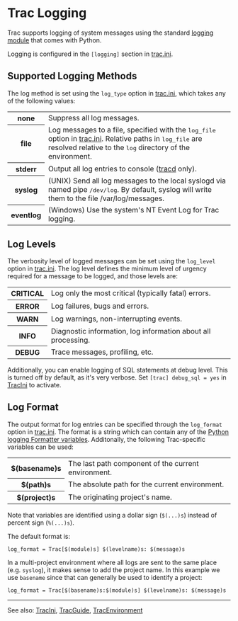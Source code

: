 # Trac Logging


Trac supports logging of system messages using the standard [ logging module](http://docs.python.org/library/logging.html) that comes with Python.


Logging is configured in the `[logging]` section in [trac.ini](trac-ini#).

## Supported Logging Methods



The log method is set using the `log_type` option in [trac.ini](trac-ini#), which takes any of the following values:


<table><tr><th><b>none<i></i></b></th>
<td>Suppress all log messages.
</td></tr>
<tr><th><b>file</b></th>
<td>Log messages to a file, specified with the <tt>log_file</tt> option in <a href="trac-ini#">trac.ini</a>. Relative paths in <tt>log_file</tt> are resolved relative to the <tt>log</tt> directory of the environment.
</td></tr>
<tr><th><b>stderr</b></th>
<td>Output all log entries to console (<a href="trac-standalone">tracd</a> only).
</td></tr>
<tr><th><b>syslog</b></th>
<td>(UNIX) Send all log messages to the local syslogd via named pipe <tt>/dev/log</tt>. By default, syslog will write them to the file /var/log/messages.
</td></tr>
<tr><th><b>eventlog</b></th>
<td>(Windows) Use the system&apos;s NT Event Log for Trac logging.
</td></tr></table>


## Log Levels



The verbosity level of logged messages can be set using the `log_level` option in [trac.ini](trac-ini#). The log level defines the minimum level of urgency required for a message to be logged, and those levels are:


<table><tr><th><b>CRITICAL</b></th>
<td>Log only the most critical (typically fatal) errors.
</td></tr>
<tr><th><b>ERROR</b></th>
<td>Log failures, bugs and errors. 
</td></tr>
<tr><th><b>WARN</b></th>
<td>Log warnings, non-interrupting events.
</td></tr>
<tr><th><b>INFO</b></th>
<td>Diagnostic information, log information about all processing.
</td></tr>
<tr><th><b>DEBUG</b></th>
<td>Trace messages, profiling, etc.
</td></tr></table>


Additionally, you can  enable logging of SQL statements at debug level. This is turned off by default, as it's very verbose. Set `[trac] debug_sql = yes` in [TracIni](trac-ini) to activate.

## Log Format



The output format for log entries can be specified through the `log_format` option in [trac.ini](trac-ini#). The format is a string which can contain any of the [ Python logging Formatter variables](http://docs.python.org/library/logging.html#logrecord-attributes). Additonally, the following Trac-specific variables can be used:


<table><tr><th><b>$(basename)s</b></th>
<td>The last path component of the current environment.
</td></tr>
<tr><th><b>$(path)s</b></th>
<td>The absolute path for the current environment.
</td></tr>
<tr><th><b>$(project)s</b></th>
<td>The originating project&apos;s name.
</td></tr></table>


Note that variables are identified using a dollar sign (`$(...)s`) instead of percent sign (`%(...)s`).



The default format is:


```
log_format = Trac[$(module)s] $(levelname)s: $(message)s
```


In a multi-project environment where all logs are sent to the same place (e.g. `syslog`), it makes sense to add the project name. In this example we use `basename` since that can generally be used to identify a project:


```
log_format = Trac[$(basename)s:$(module)s] $(levelname)s: $(message)s
```

---



See also: [TracIni](trac-ini), [TracGuide](trac-guide), [TracEnvironment](trac-environment)


